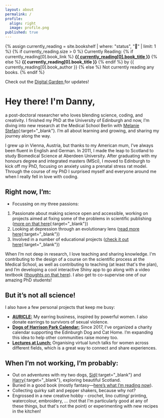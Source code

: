 ```yaml
---
layout: about
permalink: /
profile:
  align: right
  image: profile.png
published: true
---
```


<p>
  {% assign currently_reading = site.bookshelf | where: "status", "📖" | limit: 1 %}
  {% if currently_reading.size > 0 %}
    Currently Reading: 
    {% if currently_reading[0].book_link %}
      <a href="{{ currently_reading[0].book_link }}" target="_blank"><strong>{{ currently_reading[0].book_title }}</strong></a>
    {% else %}
      <strong>{{ currently_reading[0].book_title }}</strong>
    {% endif %}
    by {{ currently_reading[0].book_author }}
  {% else %}
    Not currently reading any books.
  {% endif %}
</p>

<p>
  Check out the <a href="https://dschnitzlervercel.vercel.app/" target="_blank"> Digital Garden </a> for updates!
</p>

# Hey there! I'm Danny,

a post-doctoral researcher who loves blending science, coding, and creativity. I finished my PhD at the University of Edinburgh and now, I’m diving into new research at the Medical School Berlin with [Melanie Stefan](https://melaniestefan.net/){:target="\_blank"}. I’m all about learning and growing, and sharing my journey along the way.

I grew up in Vienna, Austria, but thanks to my American mum, I’ve always been fluent in English and German. In 2011, I made the leap to Scotland to study Biomedical Science at Aberdeen University. After graduating with my honours degree and integrated masters (MSci), I moved to Edinburgh to kick off my PhD, focusing on anxiety using a prenatal stress rat model. Through the course of my PhD I surprised myself and everyone around me when I really fell in love with coding.

## Right now, I’m:

- Focussing on my three passions:

1. Passionate about making science open and accessible, working on projects aimed at fixing some of the problems in scientific publishing ([more on that here](https://dschnitzlervercel.vercel.app/digital-gardening/meta-science/){:target="\_blank"})
2. Looking at depression through an evolutionary lens ([read more here](https://dschnitzlervercel.vercel.app/digital-gardening/depression-research-questions/){:target="\_blank"})
3. Involved in a number of educational projects ([check it out here](https://dschnitzlervercel.vercel.app/digital-gardening/education/){:target="\_blank"})

When I’m not deep in research, I love teaching and sharing knowledge. I'm contributing to the design of a course on the scientific process at the Medical School, as well as contributing to teaching (at least that's the plan), and I’m developing a cool interactive Shiny app to go along with a video textbook ([thoughts on that here](/_research_projects/01_stats_app)). I also get to co-supervise one of our amazing PhD students!

## But it’s not all science!

I also have a few personal projects that keep me busy:

- [**AURICLE:**](/_other_projects/auricle) My earring business, inspired by powerful women. I also donate earrings to survivors of sexual violence.
- [**Dogs of Harrison Park Calendar:**](/_other_projects/dog_calendar) Since 2017, I’ve organized a charity calendar supporting the Edinburgh Dog and Cat Home. I’m expanding this idea to help other communities raise money too.
- [**Lectures at Lunch:**](/_other_projects/lectures_at_lunch) Organising virtual lunch talks for women across different fields, which is a great way to connect and share experiences.

## When I’m not working, I’m probably:

- Out on adventures with my two dogs, [Sid](https://www.instagram.com/sid_wags/){:target="\_blank"} and [Harry](https://www.instagram.com/harry.the.lamb/){:target="\_blank"}, exploring beautiful Scotland.
- Buried in a good book (mostly fantasy—[here’s what I’m reading now](reading_blog)).
- Collecting quirky salt and pepper shakers, because why not?
- Engrossed in a new creative hobby - crochet, lino cutting/ printing, watercolour, embroidery, ... (not that I'm particularly good at any of these things, but that's not the point) or experimenting with new recipes in the kitchen!
